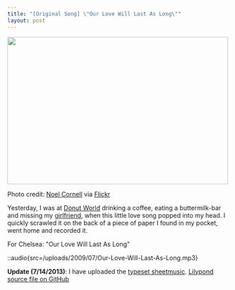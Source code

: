 ```yaml
---
title: "[Original Song] \"Our Love Will Last As Long\""
layout: post
---
```


<div id="attachment_1169" style="width: 510px" class="wp-caption alignnone"><a href="/uploads/2009/07/3358509685_bcaf1f0c57_b.jpg"><img class="size-large wp-image-1169" title="3358509685_bcaf1f0c57_b" alt="" src="/uploads/2009/07/3358509685_bcaf1f0c57_b-500x333.jpg" width="500" height="333" /></a><p class="wp-caption-text">Photo credit: <a href="http://www.flickr.com/photos/noelcornell/3358509685">Noel Cornell</a> via <a href="http://www.flickr.com/">Flickr</a></p></div>

Yesterday, I was at <a href="http://maps.google.com/maps?oe=utf-8&amp;rls=org.mozilla:en-US:official&amp;client=firefox-a&amp;um=1&amp;ie=UTF-8&amp;q=donut+world+sf&amp;fb=1&amp;split=1&amp;gl=us&amp;view=text&amp;latlng=13147797873413706925">Donut World</a> drinking a coffee, eating a buttermilk-bar and missing my <a href="http://www.chelseahollow.com">girlfriend</a>, when this little love song popped into my head. I quickly scrawled it on the back of a piece of paper I found in my pocket, went home and recorded it.

For Chelsea: "Our Love Will Last As Long"

::audio{src=/uploads/2009/07/Our-Love-Will-Last-As-Long.mp3}

<strong>Update (7/14/2013)</strong>: I have uploaded the <a href="/uploads/2009/07/eldredge-our_love_will_last_as_long.pdf">typeset sheetmusic</a>.
<a href="https://github.com/captbaritone/eldredge-our_love_will_last_as_long">Lilypond source file on GitHub</a>
